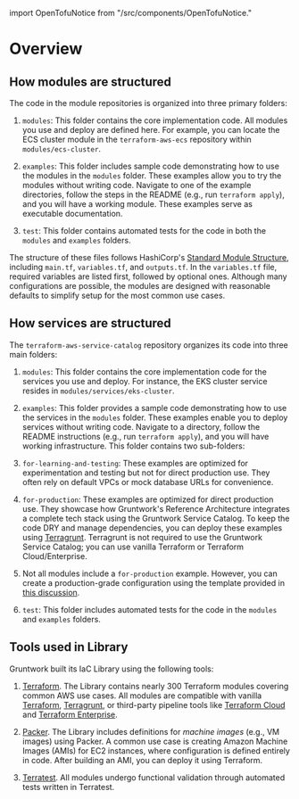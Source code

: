 import OpenTofuNotice from "/src/components/OpenTofuNotice."

# Overview

## How modules are structured

The code in the module repositories is organized into three primary folders:

1. `modules`: This folder contains the core implementation code. All modules you use and deploy are defined here. For example, you can locate the ECS cluster module in the `terraform-aws-ecs` repository within `modules/ecs-cluster`.

1. `examples`: This folder includes sample code demonstrating how to use the modules in the `modules` folder. These examples allow you to try the modules without writing code. Navigate to one of the example directories, follow the steps in the README (e.g., run `terraform apply`), and you will have a working module. These examples serve as executable documentation.

1. `test`: This folder contains automated tests for the code in both the `modules` and `examples` folders.

The structure of these files follows HashiCorp's [Standard Module Structure](https://developer.hashicorp.com/terraform/language/modules/develop/structure), including `main.tf`, `variables.tf`, and `outputs.tf`. In the `variables.tf` file, required variables are listed first, followed by optional ones. Although many configurations are possible, the modules are designed with reasonable defaults to simplify setup for the most common use cases.

## How services are structured

The `terraform-aws-service-catalog` repository organizes its code into three main folders:

1. `modules`: This folder contains the core implementation code for the services you use and deploy. For instance, the EKS cluster service resides in `modules/services/eks-cluster`.

1. `examples`: This folder provides a sample code demonstrating how to use the services in the `modules` folder. These examples enable you to deploy services without writing code. Navigate to a directory, follow the README instructions (e.g., run `terraform apply`), and you will have working infrastructure. This folder contains two sub-folders:

1. `for-learning-and-testing`: These examples are optimized for experimentation and testing but not for direct production use. They often rely on default VPCs or mock database URLs for convenience.

1. `for-production`: These examples are optimized for direct production use. They showcase how Gruntwork's Reference Architecture integrates a complete tech stack using the Gruntwork Service Catalog. To keep the code DRY and manage dependencies, you can deploy these examples using [Terragrunt](https://terragrunt.gruntwork.io/). Terragrunt is not required to use the Gruntwork Service Catalog; you can use vanilla Terraform or Terraform Cloud/Enterprise.

1. Not all modules include a `for-production` example. However, you can create a production-grade configuration using the template provided in [this discussion](https://github.com/gruntwork-io/knowledge-base/discussions/360#discussioncomment-25705480).

1. `test`: This folder includes automated tests for the code in the `modules` and `examples` folders.

## Tools used in Library

<OpenTofuNotice />

Gruntwork built its IaC Library using the following tools:

1. [Terraform](https://www.terraform.io/). The Library contains nearly 300 Terraform modules covering common AWS use cases. All modules are compatible with vanilla [Terraform](https://www.terraform.io/), [Terragrunt](https://terragrunt.gruntwork.io/), or third-party pipeline tools like [Terraform Cloud](https://www.hashicorp.com/blog/announcing-terraform-cloud/) and [Terraform Enterprise](https://www.terraform.io/docs/enterprise/index.html).

1. [Packer](https://www.packer.io/). The Library includes definitions for _machine images_ (e.g., VM images) using Packer. A common use case is creating Amazon Machine Images (AMIs) for EC2 instances, where configuration is defined entirely in code. After building an AMI, you can deploy it using Terraform.

1. [Terratest](https://terratest.gruntwork.io/). All modules undergo functional validation through automated tests written in Terratest.
